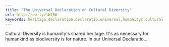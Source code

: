 ```yaml
---
title: "The Universal Declaration on Cultural Diversity"
url: http://ow.ly/lWfRW
keywords: heritage,declaration,declaratio,universal,humanitys,cultural,humankind,shared,diversity,nature,necessary
---
```

Cultural Diversity is humanity\'s shared heritage. It's as necessary for humankind as biodiversity is for nature. In our Universal Declaratio\...
